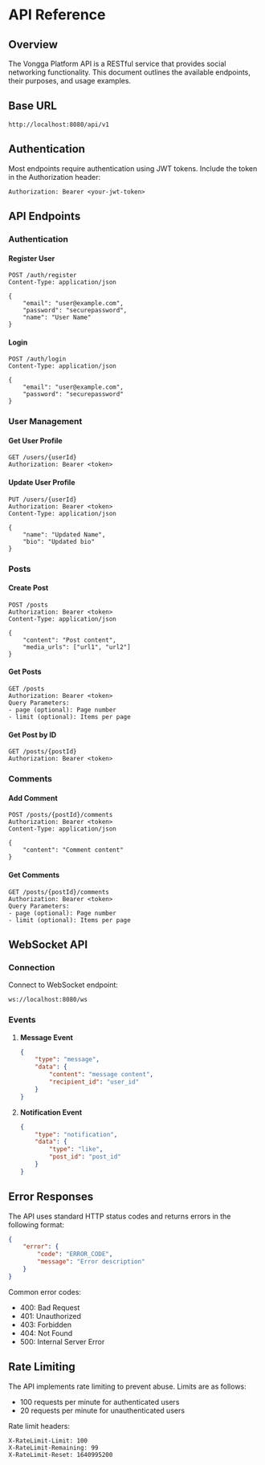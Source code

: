 # API Reference

## Overview

The Vongga Platform API is a RESTful service that provides social networking functionality. This document outlines the available endpoints, their purposes, and usage examples.

## Base URL

```
http://localhost:8080/api/v1
```

## Authentication

Most endpoints require authentication using JWT tokens. Include the token in the Authorization header:

```
Authorization: Bearer <your-jwt-token>
```

## API Endpoints

### Authentication

#### Register User
```http
POST /auth/register
Content-Type: application/json

{
    "email": "user@example.com",
    "password": "securepassword",
    "name": "User Name"
}
```

#### Login
```http
POST /auth/login
Content-Type: application/json

{
    "email": "user@example.com",
    "password": "securepassword"
}
```

### User Management

#### Get User Profile
```http
GET /users/{userId}
Authorization: Bearer <token>
```

#### Update User Profile
```http
PUT /users/{userId}
Authorization: Bearer <token>
Content-Type: application/json

{
    "name": "Updated Name",
    "bio": "Updated bio"
}
```

### Posts

#### Create Post
```http
POST /posts
Authorization: Bearer <token>
Content-Type: application/json

{
    "content": "Post content",
    "media_urls": ["url1", "url2"]
}
```

#### Get Posts
```http
GET /posts
Authorization: Bearer <token>
Query Parameters:
- page (optional): Page number
- limit (optional): Items per page
```

#### Get Post by ID
```http
GET /posts/{postId}
Authorization: Bearer <token>
```

### Comments

#### Add Comment
```http
POST /posts/{postId}/comments
Authorization: Bearer <token>
Content-Type: application/json

{
    "content": "Comment content"
}
```

#### Get Comments
```http
GET /posts/{postId}/comments
Authorization: Bearer <token>
Query Parameters:
- page (optional): Page number
- limit (optional): Items per page
```

## WebSocket API

### Connection

Connect to WebSocket endpoint:
```
ws://localhost:8080/ws
```

### Events

1. **Message Event**
   ```json
   {
       "type": "message",
       "data": {
           "content": "message content",
           "recipient_id": "user_id"
       }
   }
   ```

2. **Notification Event**
   ```json
   {
       "type": "notification",
       "data": {
           "type": "like",
           "post_id": "post_id"
       }
   }
   ```

## Error Responses

The API uses standard HTTP status codes and returns errors in the following format:

```json
{
    "error": {
        "code": "ERROR_CODE",
        "message": "Error description"
    }
}
```

Common error codes:
- 400: Bad Request
- 401: Unauthorized
- 403: Forbidden
- 404: Not Found
- 500: Internal Server Error

## Rate Limiting

The API implements rate limiting to prevent abuse. Limits are as follows:
- 100 requests per minute for authenticated users
- 20 requests per minute for unauthenticated users

Rate limit headers:
```
X-RateLimit-Limit: 100
X-RateLimit-Remaining: 99
X-RateLimit-Reset: 1640995200
```
